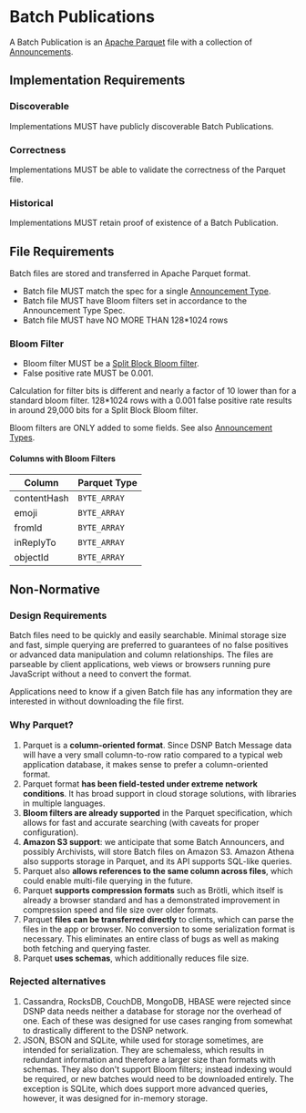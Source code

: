 # Batch Publications

A Batch Publication is an [Apache Parquet](https://github.com/apache/parquet-format) file with a collection of [Announcements](/DSNP/Announcements).

## Implementation Requirements

### Discoverable

Implementations MUST have publicly discoverable Batch Publications.

### Correctness

Implementations MUST be able to validate the correctness of the Parquet file.

### Historical

Implementations MUST retain proof of existence of a Batch Publication.


## File Requirements

Batch files are stored and transferred in Apache Parquet format.

- Batch file MUST match the spec for a single [Announcement Type](/DSNP/Announcements).
- Batch file MUST have Bloom filters set in accordance to the Announcement Type Spec.
- Batch file MUST have NO MORE THAN 128*1024 rows

### Bloom Filter

- Bloom filter MUST be a [Split Block Bloom filter](https://github.com/apache/parquet-format/blob/apache-parquet-format-2.9.0/BloomFilter.md).
- False positive rate MUST be 0.001.

Calculation for filter bits is different and nearly a factor of 10 lower than for a standard bloom filter.
128*1024 rows with a 0.001 false positive rate results in around 29,000 bits for a Split Block Bloom filter.

Bloom filters are ONLY added to some fields.
See also [Announcement Types](/DSNP/Announcements).

#### Columns with Bloom Filters

| Column | Parquet Type |
| ------ | ---- |
| contentHash | `BYTE_ARRAY` |
| emoji | `BYTE_ARRAY` |
| fromId | `BYTE_ARRAY` |
| inReplyTo | `BYTE_ARRAY` |
| objectId | `BYTE_ARRAY` |

## Non-Normative

### Design Requirements

Batch files need to be quickly and easily searchable.
Minimal storage size and fast, simple querying are preferred to guarantees of no false positives or advanced data manipulation and column relationships.
The files are parseable by client applications, web views or browsers running pure JavaScript without a need to convert the format.

Applications need to know if a given Batch file has any information they are interested in without downloading the file first.

### Why Parquet?

1. Parquet is a **column-oriented format**. Since DSNP Batch Message data will have a very small column-to-row ratio compared to a typical web application database, it makes sense to prefer a column-oriented format.
1. Parquet format **has been field-tested under extreme network conditions**. It has broad support in cloud storage solutions, with libraries in multiple languages.
1. **Bloom filters are already supported** in the Parquet specification, which allows for fast and accurate searching (with caveats for proper configuration).
1. **Amazon S3 support**: we anticipate that some Batch Announcers, and possibly Archivists, will store Batch files on Amazon S3. Amazon Athena also supports storage in Parquet, and its API supports SQL-like queries.
1. Parquet also **allows references to the same column across files**, which could enable multi-file querying in the future.
1. Parquet **supports compression formats** such as Brötli, which itself is already a browser standard and has a demonstrated improvement in compression speed and file size over older formats.
1. Parquet **files can be transferred directly** to clients, which can parse the files in the app or browser. No conversion to some serialization format is necessary. This eliminates an entire class of bugs as well as making both fetching and querying faster.
1. Parquet **uses schemas**, which additionally reduces file size.

### Rejected alternatives

1. Cassandra, RocksDB, CouchDB, MongoDB, HBASE were rejected since DSNP data needs neither a database for storage nor the overhead of one. Each of these was designed for use cases ranging from somewhat to drastically different to the DSNP network.
1. JSON, BSON and SQLite, while used for storage sometimes, are intended for serialization. They are schemaless, which results in redundant information and therefore a larger size than formats with schemas. They also don't support Bloom filters; instead indexing would be required, or new batches would need to be downloaded entirely.  The exception is SQLite, which does support more advanced queries, however, it was designed for in-memory storage.

